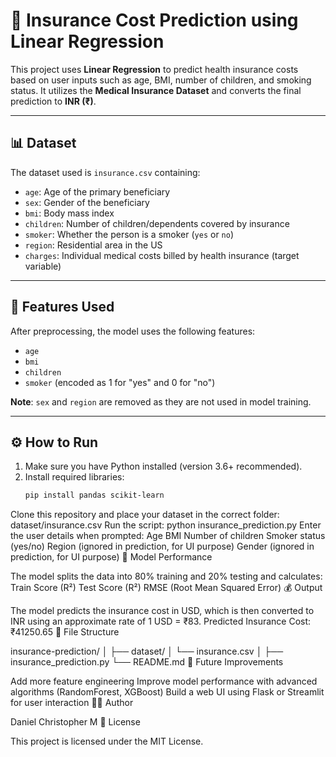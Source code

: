 # 🏥 Insurance Cost Prediction using Linear Regression

This project uses **Linear Regression** to predict health insurance costs based on user inputs such as age, BMI, number of children, and smoking status. It utilizes the **Medical Insurance Dataset** and converts the final prediction to **INR (₹)**.

---

## 📊 Dataset

The dataset used is `insurance.csv` containing:

- `age`: Age of the primary beneficiary
- `sex`: Gender of the beneficiary
- `bmi`: Body mass index
- `children`: Number of children/dependents covered by insurance
- `smoker`: Whether the person is a smoker (`yes` or `no`)
- `region`: Residential area in the US
- `charges`: Individual medical costs billed by health insurance (target variable)

---

## 🧠 Features Used

After preprocessing, the model uses the following features:

- `age`
- `bmi`
- `children`
- `smoker` (encoded as 1 for "yes" and 0 for "no")

**Note**: `sex` and `region` are removed as they are not used in model training.

---

## ⚙️ How to Run

1. Make sure you have Python installed (version 3.6+ recommended).
2. Install required libraries:
   ```bash
   pip install pandas scikit-learn
Clone this repository and place your dataset in the correct folder:
dataset/insurance.csv
Run the script:
python insurance_prediction.py
Enter the user details when prompted:
Age
BMI
Number of children
Smoker status (yes/no)
Region (ignored in prediction, for UI purpose)
Gender (ignored in prediction, for UI purpose)
🧮 Model Performance

The model splits the data into 80% training and 20% testing and calculates:
Train Score (R²)
Test Score (R²)
RMSE (Root Mean Squared Error)
💰 Output

The model predicts the insurance cost in USD, which is then converted to INR using an approximate rate of 1 USD = ₹83.
Predicted Insurance Cost: ₹41250.65
📂 File Structure

insurance-prediction/
│
├── dataset/
│   └── insurance.csv
│
├── insurance_prediction.py
└── README.md
📌 Future Improvements

Add more feature engineering
Improve model performance with advanced algorithms (RandomForest, XGBoost)
Build a web UI using Flask or Streamlit for user interaction
👨‍💻 Author

Daniel Christopher M
📄 License

This project is licensed under the MIT License.
